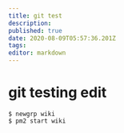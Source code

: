 ```yaml
---
title: git test
description: 
published: true
date: 2020-08-09T05:57:36.201Z
tags: 
editor: markdown
---
```


# git testing edit
```shell-session
$ newgrp wiki
$ pm2 start wiki
```